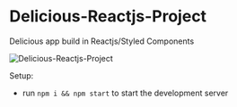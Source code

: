 # Delicious-Reactjs-Project
Delicious app build in Reactjs/Styled Components

![Delicious-Reactjs-Project](https://i.postimg.cc/XNGdnZzH/Screenshot-2022-04-05-at-4-48-06-AM.png) 


Setup:
- run ```npm i && npm start``` to start the development server

